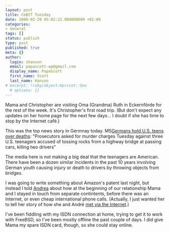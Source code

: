 ```yaml
---
layout: post
title: CeBIT Tuesday
date: 2000-02-29 05:02:22.000000000 +01:00
categories:
- General
tags: []
status: publish
type: post
published: true
meta: {}
author:
  login: shanson
  email: papascott-wp@gmail.com
  display_name: PapaScott
  first_name: Scott
  last_name: Hanson
# excerpt: !ruby/object:Hpricot::Doc
  # options: {}
---
```

<p>Mama and Christopher are visiting Oma (Grandma) Ruth in Eckernförde for the rest of the week. It's Christopher's first road trip. (But don't expect any updates on her home page for the next few days... I doubt if she has time to stop by the Internet café.)</p>
<p>This was the top news story in Germnay today. MS<a href="http://www.msnbc.com/news/375933.asp">Germans hold U.S. teens over deaths</a>:  "Prosecutors asked for murder charges Tuesday against three U.S. teenagers accused of tossing rocks from a highway bridge at passing cars, killing two drivers"</p>
<p>The media here is not making a big deal that the teenagers are American. There have been a dozen similar incidents in the past 10 years involving German youth causing injury or death to drivers by throwing objects from bridges.</p>
<p>I was going to write something about Amazon's patent last night, but instead I told <a href="http://andrea.editthispage.com/discuss/msgReader$113">Andrea</a> about how at the beginning of our relationship Mama and I stayed in touch from separate contintents, before there was an Internet, or even cheap international phone calls. (Actually, I just wanted her to tell her story of how she and André <a href="http://andrea.editthispage.com/stories/storyReader$117">met via the Internet</a>.) </p>
<p>I've been fiddling with my ISDN connection at home, trying to get it to work with FreeBSD, so I've been mostly offline the past couple of days. I did give Mama my spare ISDN card, though, so she could stay online.</p>
